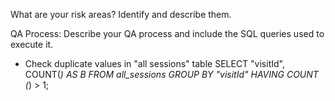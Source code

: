 What are your risk areas? Identify and describe them.



QA Process:
Describe your QA process and include the SQL queries used to execute it.

- Check duplicate values in "all sessions" table 
SELECT "visitId", COUNT(*) AS B
FROM all_sessions
GROUP BY "visitId"
HAVING COUNT (*) > 1;